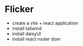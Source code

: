 # Flicker

- create a vite + react application
- install tailwind
- install daisyUI
- install react router dom

